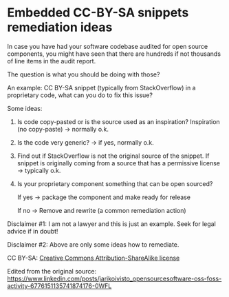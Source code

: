 # Embedded CC-BY-SA snippets remediation ideas

In case you have had your software codebase audited for open source components, you might have seen that there are hundreds if not thousands of line items in the audit report. 

The question is what you should be doing with those?

An example: CC BY-SA snippet (typically from StackOverflow) in a proprietary code, what can you do to fix this issue? 

Some ideas:
1. Is code copy-pasted or is the source used as an inspiration? Inspiration (no copy-paste) -> normally o.k.
1. Is the code very generic? -> if yes, normally o.k. 
1. Find out if StackOverflow is not the original source of the snippet. If snippet is originally coming from a source that has a permissive license -> typically o.k. 
1. Is your proprietary component something that can be open sourced?

    If yes -> package the component and make ready for release

    If no -> Remove and rewrite (a common remediation action)

Disclaimer #1: I am not a lawyer and this is just an example. Seek for legal advice if in doubt!

Disclaimer #2: Above are only some ideas how to remediate.

CC BY-SA: [Creative Commons Attribution-ShareAlike license](https://creativecommons.org/licenses/by-sa/4.0/)


Edited from the original source: https://www.linkedin.com/posts/jarikoivisto_opensourcesoftware-oss-foss-activity-6776151135741874176-0WFL
